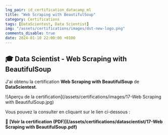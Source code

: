 ```yaml
---
lng_pair: id_certification_datacamp_ml
title: "Web Scraping with BeautifulSoup"
category: Certifications
tags: [DataScientest, Data Scientist]
img: "/assets/certifications/images/dst-new-logo.png"
comments_disable: true
date: 2024-01-10 22:00:00 +0100
---
```


## 🎓 Data Scientist - Web Scraping with BeautifulSoup

J'ai obtenu la certification **Web Scraping with BeautifulSoup** de **DataScientest**.

![Aperçu de la certification](/assets/certifications/images/17-Web Scraping with BeautifulSoup.jpg)  

Vous pouvez la consulter en cliquant sur le lien ci-dessous :

📜 **[Voir la certification (PDF)](/assets/certifications/datascientist/17-Web Scraping with BeautifulSoup.pdf)** 
